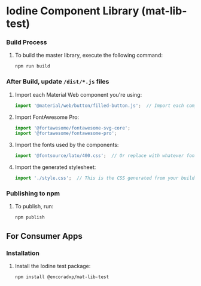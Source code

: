 

# Iodine Component Library (mat-lib-test)

### Build Process

1. To build the master library, execute the following command:
    ```bash
    npm run build
    ```

### After Build, update `/dist/*.js` files

1. Import each Material Web component you're using:
    ```javascript
    import '@material/web/button/filled-button.js';  // Import each component being used
    ```
    
2. Import FontAwesome Pro:
    ```javascript
    import '@fortawesome/fontawesome-svg-core';
    import '@fortawesome/fontawesome-pro';
    ```

3. Import the fonts used by the components:
    ```javascript
    import '@fontsource/lato/400.css';  // Or replace with whatever fonts your components use
    ```

4. Import the generated stylesheet:
    ```javascript
    import './style.css';  // This is the CSS generated from your build process
    ```

### Publishing to npm

1. To publish, run:
    ```bash
    npm publish
    ```

## For Consumer Apps

### Installation

1. Install the Iodine test package:
    ```bash
    npm install @encoradxp/mat-lib-test
    ```

